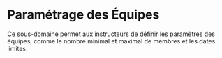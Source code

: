 # Paramétrage des Équipes
Ce sous-domaine permet aux instructeurs de définir les paramètres des équipes, comme le nombre minimal et maximal de membres et les dates limites.
